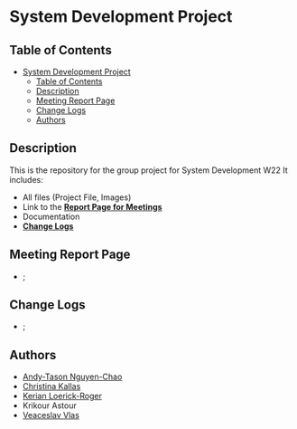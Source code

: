 # System Development Project

## Table of Contents

- [System Development Project](#system-development-project)
  - [Table of Contents](#table-of-contents)
  - [Description](#description)
  - [Meeting Report Page](#meeting-report-page)
  - [Change Logs](#change-logs)
  - [Authors](#authors)

## Description

This is the repository for the group project for System Development W22
It includes:

- All files (Project File, Images)
- Link to the [**Report Page for Meetings**](#meeting-report-page)
- Documentation
- [**Change Logs**](#change-logs)

## Meeting Report Page

- ;

## Change Logs

- ;

## Authors

- [Andy-Tason Nguyen-Chao](https://github.com/DHay10)
- [Christina Kallas](https://github.com/ChristinaKs)
- [Kerian Loerick-Roger](https://github.com/kerian15)
- Krikour Astour
- [Veaceslav Vlas](https://github.com/vlasslavic)
